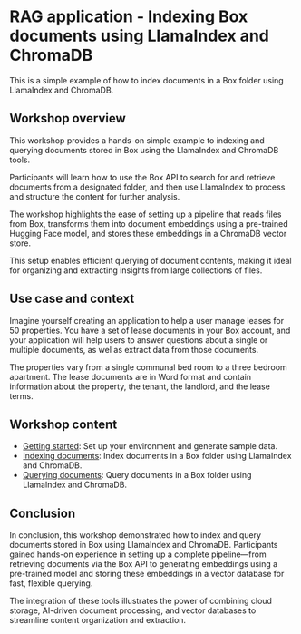 # RAG application - Indexing Box documents using LlamaIndex and ChromaDB

This is a simple example of how to index documents in a Box folder using LlamaIndex and ChromaDB.

## Workshop overview

This workshop provides a hands-on simple example to indexing and querying documents stored in Box using the LlamaIndex and ChromaDB tools. 

Participants will learn how to use the Box API to search for and retrieve documents from a designated folder, and then use LlamaIndex to process and structure the content for further analysis. 

The workshop highlights the ease of setting up a pipeline that reads files from Box, transforms them into document embeddings using a pre-trained Hugging Face model, and stores these embeddings in a ChromaDB vector store. 

This setup enables efficient querying of document contents, making it ideal for organizing and extracting insights from large collections of files.

## Use case and context

Imagine yourself creating an application to help a user manage leases for 50 properties. You have a set of lease documents in your Box account, and your application will help users to answer questions about a single or multiple documents, as wel as extract data from those documents.

The properties vary from a single communal bed room to a three bedroom apartment. The lease documents are in Word format and contain information about the property, the tenant, the landlord, and the lease terms.

## Workshop content

- [Getting started](getting-started.md): Set up your environment and generate sample data.
- [Indexing documents](indexing-documents.md): Index documents in a Box folder using LlamaIndex and ChromaDB.
- [Querying documents](querying-documents.md): Query documents in a Box folder using LlamaIndex and ChromaDB.

## Conclusion

In conclusion, this workshop demonstrated how to index and query documents stored in Box using LlamaIndex and ChromaDB. Participants gained hands-on experience in setting up a complete pipeline—from retrieving documents via the Box API to generating embeddings using a pre-trained model and storing these embeddings in a vector database for fast, flexible querying. 

The integration of these tools illustrates the power of combining cloud storage, AI-driven document processing, and vector databases to streamline content organization and extraction.
